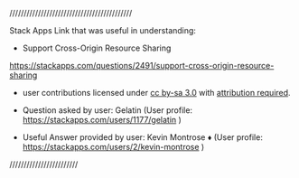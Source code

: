 

///////////////////////////////////////////

Stack Apps Link that was useful in understanding:

- Support Cross-Origin Resource Sharing

https://stackapps.com/questions/2491/support-cross-origin-resource-sharing


- user contributions licensed under <a href="https://creativecommons.org/licenses/by-sa/3.0/">cc by-sa 3.0</a> with <a href="https://stackoverflow.blog/2009/06/25/attribution-required/">attribution required</a>.

- Question asked by user: Gelatin (User profile: https://stackapps.com/users/1177/gelatin )


- Useful Answer provided by user: Kevin Montrose ♦ (User profile: https://stackapps.com/users/2/kevin-montrose )



////////////////////////
